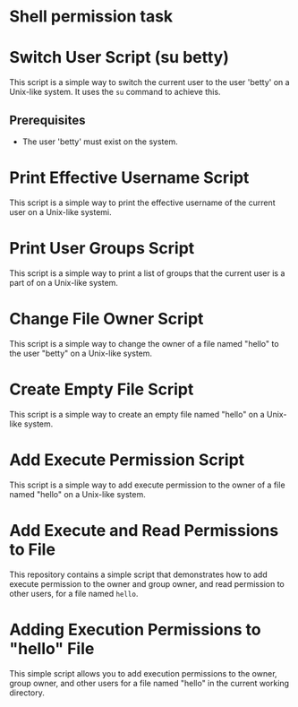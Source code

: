 # Shell permission task

# Switch User Script (su betty)

This script is a simple way to switch the current user to the user 'betty' on a Unix-like system. It uses the `su` command to achieve this.

## Prerequisites

- The user 'betty' must exist on the system.

# Print Effective Username Script

This script is a simple way to print the effective username of the current user on a Unix-like systemi.

# Print User Groups Script

This script is a simple way to print a list of groups that the current user is a part of on a Unix-like system.

# Change File Owner Script

This script is a simple way to change the owner of a file named "hello" to the user "betty" on a Unix-like system.

# Create Empty File Script

This script is a simple way to create an empty file named "hello" on a Unix-like system.

# Add Execute Permission Script

This script is a simple way to add execute permission to the owner of a file named "hello" on a Unix-like system.

# Add Execute and Read Permissions to File

This repository contains a simple script that demonstrates how to add execute permission to the owner and group owner, and read permission to other users, for a file named `hello`.

# Adding Execution Permissions to "hello" File

This simple script allows you to add execution permissions to the owner, group owner, and other users for a file named "hello" in the current working directory.

